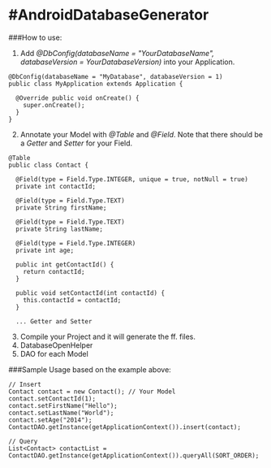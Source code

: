 #AndroidDatabaseGenerator
========================

###How to use:

1. Add _@DbConfig(databaseName = "YourDatabaseName", databaseVersion = YourDatabaseVersion)_ into your Application.

```
@DbConfig(databaseName = "MyDatabase", databaseVersion = 1)
public class MyApplication extends Application {

  @Override public void onCreate() {
    super.onCreate();
  }
}
```

2. Annotate your Model with _@Table_ and _@Field_. Note that there should be a _Getter_ and _Setter_ for your Field.

```
@Table
public class Contact {

  @Field(type = Field.Type.INTEGER, unique = true, notNull = true)
  private int contactId;

  @Field(type = Field.Type.TEXT)
  private String firstName;

  @Field(type = Field.Type.TEXT)
  private String lastName;

  @Field(type = Field.Type.INTEGER)
  private int age;

  public int getContactId() {
    return contactId;
  }

  public void setContactId(int contactId) {
    this.contactId = contactId;
  }
  
  ... Getter and Setter

```

3. Compile your Project and it will generate the ff. files.
  1. DatabaseOpenHelper
  2. DAO for each Model
  
  
###Sample Usage based on the example above:

```
// Insert
Contact contact = new Contact(); // Your Model
contact.setContactId(1);
contact.setFirstName("Hello");
contact.setLastName("World");
contact.setAge("2014");
ContactDAO.getInstance(getApplicationContext()).insert(contact);

// Query
List<Contact> contactList = ContactDAO.getInstance(getApplicationContext()).queryAll(SORT_ORDER);
```

